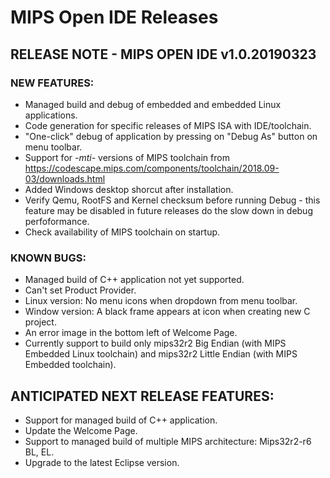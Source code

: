 # MIPS Open IDE Releases

## RELEASE NOTE - MIPS OPEN IDE v1.0.20190323

### NEW FEATURES:
* Managed build and debug of embedded and embedded Linux applications.
* Code generation for specific releases of MIPS ISA with IDE/toolchain.
* "One-click" debug of application by pressing on "Debug As" button on menu toolbar.
* Support for *-mti-* versions of MIPS toolchain from
	https://codescape.mips.com/components/toolchain/2018.09-03/downloads.html
* Added Windows desktop shorcut after installation.
* Verify Qemu, RootFS and Kernel checksum before running Debug - this feature may be disabled in future releases do the slow down in debug perfoformance.
* Check availability of MIPS toolchain on startup.

### KNOWN BUGS:
* Managed build of C++ application not yet supported.
* Can't set Product Provider.
* Linux version: No menu icons when dropdown from menu toolbar.
* Window version: A black frame appears at icon when creating new C project.
* An error image in the bottom left of Welcome Page.
* Currently support to build only mips32r2 Big Endian (with MIPS Embedded Linux toolchain) and mips32r2 Little Endian (with MIPS Embedded toolchain).

## ANTICIPATED NEXT RELEASE FEATURES:
* Support for managed build of C++ application.
* Update the Welcome Page.
* Support to managed build of multiple MIPS architecture: Mips32r2-r6 BL, EL.
* Upgrade to the latest Eclipse version.
